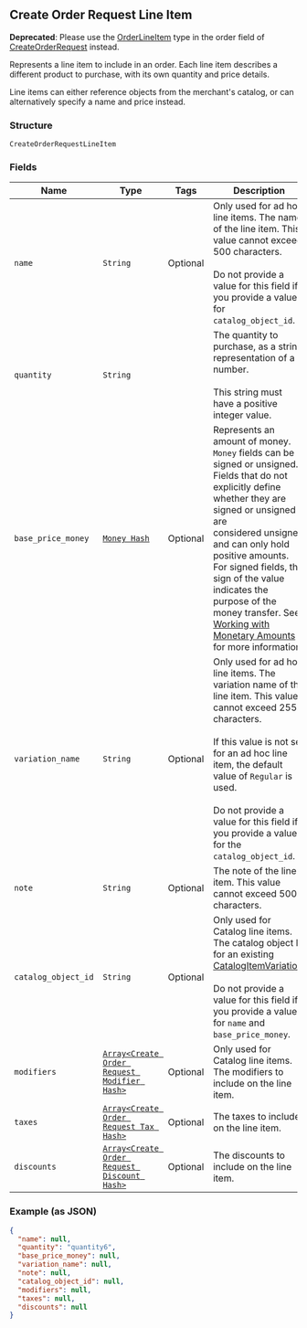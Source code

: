 ## Create Order Request Line Item

__Deprecated__: Please use the [OrderLineItem](#type-orderlineitem) type in the order
field of [CreateOrderRequest](#type-createorderrequest) instead.

Represents a line item to include in an order. Each line item describes
a different product to purchase, with its own quantity and price details.

Line items can either reference objects from the merchant's catalog, or can
alternatively specify a name and price instead.

### Structure

`CreateOrderRequestLineItem`

### Fields

| Name | Type | Tags | Description |
|  --- | --- | --- | --- |
| `name` | `String` | Optional | Only used for ad hoc line items. The name of the line item. This value cannot exceed 500 characters.<br><br>Do not provide a value for this field if you provide a value for `catalog_object_id`. |
| `quantity` | `String` |  | The quantity to purchase, as a string representation of a number.<br><br>This string must have a positive integer value. |
| `base_price_money` | [`Money Hash`](/doc/models/money.md) | Optional | Represents an amount of money. `Money` fields can be signed or unsigned.<br>Fields that do not explicitly define whether they are signed or unsigned are<br>considered unsigned and can only hold positive amounts. For signed fields, the<br>sign of the value indicates the purpose of the money transfer. See<br>[Working with Monetary Amounts](https://developer.squareup.com/docs/build-basics/working-with-monetary-amounts)<br>for more information. |
| `variation_name` | `String` | Optional | Only used for ad hoc line items. The variation name of the line item. This value cannot exceed 255 characters.<br><br>If this value is not set for an ad hoc line item, the default value of `Regular` is used.<br><br>Do not provide a value for this field if you provide a value for the `catalog_object_id`. |
| `note` | `String` | Optional | The note of the line item. This value cannot exceed 500 characters. |
| `catalog_object_id` | `String` | Optional | Only used for Catalog line items.<br>The catalog object ID for an existing [CatalogItemVariation](#type-catalogitemvariation).<br><br>Do not provide a value for this field if you provide a value for `name` and `base_price_money`. |
| `modifiers` | [`Array<Create Order Request Modifier Hash>`](/doc/models/create-order-request-modifier.md) | Optional | Only used for Catalog line items. The modifiers to include on the line item. |
| `taxes` | [`Array<Create Order Request Tax Hash>`](/doc/models/create-order-request-tax.md) | Optional | The taxes to include on the line item. |
| `discounts` | [`Array<Create Order Request Discount Hash>`](/doc/models/create-order-request-discount.md) | Optional | The discounts to include on the line item. |

### Example (as JSON)

```json
{
  "name": null,
  "quantity": "quantity6",
  "base_price_money": null,
  "variation_name": null,
  "note": null,
  "catalog_object_id": null,
  "modifiers": null,
  "taxes": null,
  "discounts": null
}
```

